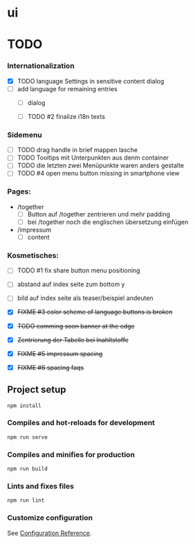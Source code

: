 # ui


# TODO

### Internationalization
  - [X] TODO language Settings in sensitive content dialog 
  - [ ] add language for remaining entries
    - [ ] dialog
    - [ ] TODO #2 finalize i18n texts 


### Sidemenu
  - [ ] TODO drag handle in brief mappen lasche 
  - [ ] TODO Tooltips mit Unterpunkten aus denm container
  - [ ] TODO die letzten zwei Menüpunkte waren anders gestalte 
  - [ ] TODO #4 open menu button missing in smartphone view
### Pages:
  - /together
    - [ ] Button auf /together zentrieren und mehr padding 
    - [ ] bei /together noch die englischen übersetzung einfügen
  
  - /impressum
    - [ ] content
### Kosmetisches: 
  - [ ] TODO #1 fix share button  menu positioning
  - [ ] abstand auf index seite zum bottom y
  - [ ] bild auf index seite als teaser/beispiel andeuten
  - [X] ~~FIXME #3 color scheme of language buttons is broken~~
  - [X] ~~TODO comming soon banner at the edge~~
  - [X] ~~Zentrierung der Tabelle bei Inahltstoffe~~
  - [X] ~~FIXME #5 impressum spacing~~
  - [X] ~~FIXME #6 spacing faqs~~






## Project setup
```
npm install
```

### Compiles and hot-reloads for development
```
npm run serve
```

### Compiles and minifies for production
```
npm run build
```

### Lints and fixes files
```
npm run lint
```

### Customize configuration
See [Configuration Reference](https://cli.vuejs.org/config/).

